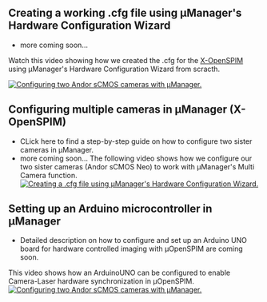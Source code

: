 ## Creating a working .cfg file using µManager's Hardware Configuration Wizard
-   more coming soon...

Watch this video showing how we created the .cfg for the [X-OpenSPIM](/Table_of_parts_X-OpenSPIM) using µManager's Hardware Configuration Wizard from scracth.</br>

<a href="https://openspim.org/videos/SettingUp_MM.mp4" target="_blank" width="200" title="MultiCamera"><img src="https://openspim.org/videos/SettingUp_MM.gif" alt="Configuring two Andor sCMOS cameras with µManager." /></a>

## Configuring multiple cameras in µManager (X-OpenSPIM)
-   CLick here to find a step-by-step guide on how to configure two sister cameras in µManager.
-   more coming soon...
The following video shows how we configure our two sister cameras (Andor sCMOS Neo) to work with µManager's Multi Camera function. </br> 
<a href="https://openspim.org/videos/SettingUp_MultiCamera.mp4" target="_blank" width="200" title="How to create a .cfg file using µManager's Hardware Configuration Wizard"><img src="https://openspim.org/videos/SettingUp_MultiCamera.gif" alt="Creating a .cfg file using µManager's Hardware Configuration Wizard." /></a>

## Setting up an Arduino microcontroller in µManager
-   Detailed description on how to configure and set up an Arduino UNO board for hardware controlled imaging with µOpenSPIM are coming soon.</br>

This video shows how an ArduinoUNO can be configured to enable Camera-Laser hardware synchronization in µOpenSPIM.</br>
<a href="https://openspim.org/videos/SettingUp_ArduinoUNO.mp4" target="_blank" width="200" title="MultiCamera"><img src="https://openspim.org/videos/SettingUp_ArduinoUNO.gif" alt="Configuring two Andor sCMOS cameras with µManager." /></a>